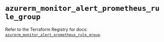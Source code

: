 # `azurerm_monitor_alert_prometheus_rule_group`

Refer to the Terraform Registry for docs: [`azurerm_monitor_alert_prometheus_rule_group`](https://registry.terraform.io/providers/hashicorp/azurerm/4.21.1/docs/resources/monitor_alert_prometheus_rule_group).
